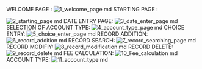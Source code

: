 WELCOME PAGE :
![1_welcome_page md](https://user-images.githubusercontent.com/69463053/95647968-68686400-0af1-11eb-8581-0a1799e03e6e.png)
                                     STARTING PAGE :
                                     
![2_starting_page md](https://user-images.githubusercontent.com/69463053/95648289-b3837680-0af3-11eb-841d-0c2843f6b7bc.png)
DATE ENTRY PAGE:
![3_date_enter_page md](https://user-images.githubusercontent.com/69463053/95669267-817a1f00-0b9c-11eb-8926-4894d063f667.png)
SELECTION OF ACCOUNT TYPE:
![4_account_type_page md](https://user-images.githubusercontent.com/69463053/95669281-c605ba80-0b9c-11eb-96a3-5235b223addf.png)
CHOICE ENTRY:
![5_choice_enter_page md](https://user-images.githubusercontent.com/69463053/95669307-1d0b8f80-0b9d-11eb-91ea-e279b02a774b.png)
RECORD ADDITION:
![6_record_addition md](https://user-images.githubusercontent.com/69463053/95669332-6825a280-0b9d-11eb-83ea-dd9d3930010b.png)
RECORD SEARCH:
![7_record_searching_page md](https://user-images.githubusercontent.com/69463053/95669348-90ad9c80-0b9d-11eb-8131-1b7331071188.png)
RECORD MODIFIY:
![8_record_modification md](https://user-images.githubusercontent.com/69463053/95669368-c2266800-0b9d-11eb-8038-7dee9b6bd727.png)
RECORD DELETE:
![9_record_delete md](https://user-images.githubusercontent.com/69463053/95669371-ca7ea300-0b9d-11eb-85f8-5ca005908d1c.png)
FEE CALCULATION:
![10_Fee_calculation md](https://user-images.githubusercontent.com/69463053/95669377-d23e4780-0b9d-11eb-8bcd-6164679007c4.png)
ACCOUNT TYPE:
![11_account_type md](https://user-images.githubusercontent.com/69463053/95669381-d8ccbf00-0b9d-11eb-9a9f-e825c5250c05.png)







